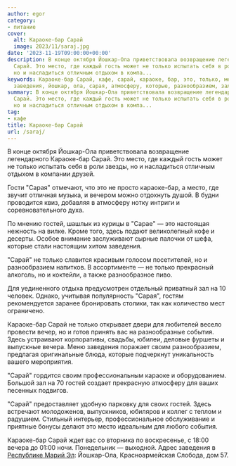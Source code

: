 ```yaml
---
author: egor
category:
- питание
cover:
  alt: Караоке-бар Сарай
  image: 2023/11/saraj.jpg
date: '2023-11-19T09:00:00+00:00'
description: В конце октября Йошкар-Ола приветствовала возвращение легендарного Караоке-бар
  Сарай. Это место, где каждый гость может не только испытать себя в роли звезды,
  но и насладиться отличным отдыхом в компа...
keywords: Караоке-бар Сарай, кафе, сарай, караоке, бар, это, только, место, гостей,
  заведения, йошкар, ола, сарая, атмосферу, которые, разнообразием, зал
summary: В конце октября Йошкар-Ола приветствовала возвращение легендарного Караоке-бар
  Сарай. Это место, где каждый гость может не только испытать себя в роли звезды,
  но и насладиться отличным отдыхом в компа...
tag:
- кафе
title: Караоке-бар Сарай
url: /saraj/
---
```


В конце октября Йошкар-Ола приветствовала возвращение легендарного Караоке-бар Сарай. Это место, где каждый гость может не только испытать себя в роли звезды, но и насладиться отличным отдыхом в компании друзей.

Гости "Сарая" отмечают, что это не просто караоке-бар, а место, где звучит отличная музыка, и вечером можно отдохнуть душой. В будни проводится квиз, добавляя в атмосферу нотку интриги и соревновательного духа.

По мнению гостей, шашлык из курицы в "Сарае" — это настоящая нежность на вилке. Кроме того, здесь подают великолепный кофе и десерты. Особое внимание заслуживают сырные палочки от шефа, которые стали настоящим хитом заведения.

"Сарай" не только славится красивым голосом посетителей, но и разнообразием напитков. В ассортименте — не только прекрасный алкоголь, но и коктейли, а также разнообразное пиво.

Для уединенного отдыха предусмотрен отдельный приватный зал на 10 человек. Однако, учитывая популярность "Сарая", гостям рекомендуется заранее бронировать столики, так как количество мест ограничено.

Караоке-бар Сарай не только открывает двери для любителей весело провести вечер, но и готов принять вас на разнообразные события. Здесь устраивают корпоративы, свадьбы, юбилеи, деловые фуршеты и выпускные вечера. Меню заведения поражает своим разнообразием, предлагая оригинальные блюда, которые подчеркнут уникальность вашего мероприятия.

"Сарай" гордится своим профессиональным караоке и оборудованием. Большой зал на 70 гостей создает прекрасную атмосферу для ваших песенных подвигов.

"Сарай" предоставляет удобную парковку для своих гостей. Здесь встречают молодоженов, выпускников, юбиляров и коллег с теплом и радушием. Стильный интерьер, профессиональное обслуживание и приятные бонусы делают это место идеальным для любого события.

Караоке-бар Сарай ждет вас со вторника по воскресенье, с 18:00 вечера до 01:00 ночи. Понедельник — выходной. Адрес заведения в [Республике Марий Эл](/): Йошкар-Ола, Красноармейская Слобода, дом 57.